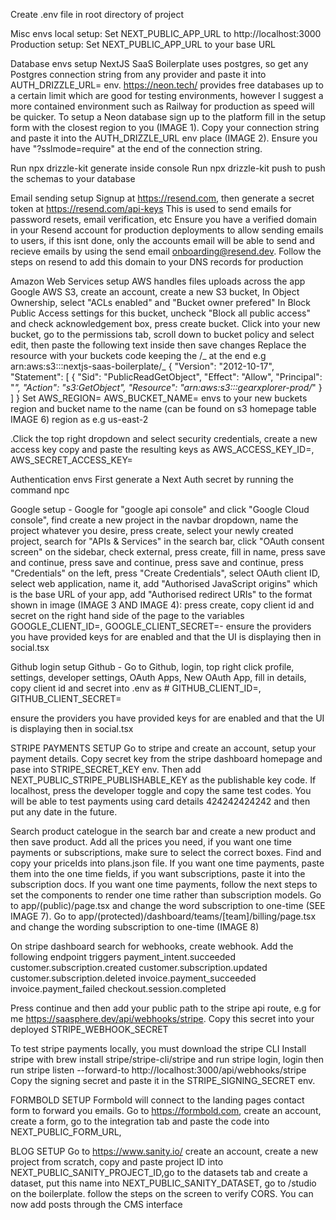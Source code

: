 Create .env file in root directory of project

Misc envs
local setup: Set NEXT_PUBLIC_APP_URL to http://localhost:3000
Production setup: Set NEXT_PUBLIC_APP_URL to your base URL

Database envs setup
NextJS SaaS Boilerplate uses postgres, so get any Postgres connection string from any provider and paste it into AUTH_DRIZZLE_URL= env.
https://neon.tech/ provides free databases up to a certain limit which are good for testing environments, however I suggest a more contained environment such as Railway for production as speed will be quicker. To setup a Neon database sign up to the platform fill in the setup form with the closest region to you (IMAGE 1). Copy your connection string and paste it into the AUTH_DRIZZLE_URL env place (IMAGE 2). Ensure you have "?sslmode=require" at the end of the connection string.

Run npx drizzle-kit generate inside console
Run npx drizzle-kit push to push the schemas to your database

Email sending setup
Signup at https://resend.com, then generate a secret token at https://resend.com/api-keys
This is used to send emails for password resets, email verification, etc
Ensure you have a verified domain in your Resend account for production deployments to allow sending emails to users, if this isnt done, only the accounts email will be able to send and recieve emails by using the send email onboarding@resend.dev. Follow the steps on resend to add this domain to your DNS records for production

Amazon Web Services setup
AWS handles files uploads across the app
Google AWS S3, create an account, create a new S3 bucket, In Object Ownership, select "ACLs enabled" and "Bucket owner prefered"
In Block Public Access settings for this bucket, uncheck "Block all public access" and check acknowledgement box, press create bucket. Click into your new bucket, go to the permissions tab, scroll down to bucket policy and select edit, then paste the following text inside then save changes
Replace the resource with your buckets code keeping the /_ at the end e.g arn:aws:s3:::nextjs-saas-boilerplate/_
{
"Version": "2012-10-17",
"Statement": [
{
"Sid": "PublicReadGetObject",
"Effect": "Allow",
"Principal": "*",
"Action": "s3:GetObject",
"Resource": "arn:aws:s3:::gearxplorer-prod/*"
}
]
}
Set AWS_REGION= AWS_BUCKET_NAME= envs to your new buckets region and bucket name to the name (can be found on s3 homepage table IMAGE 6) region as e.g us-east-2

.Click the top right dropdown and select security credentials, create a new access key
copy and paste the resulting keys as AWS_ACCESS_KEY_ID=, AWS_SECRET_ACCESS_KEY=

Authentication envs
First generate a Next Auth secret by running the command npc

Google setup - Google for "google api console" and click "Google Cloud console", find create a new project in the navbar dropdown, name the project whatever you desire, press create, select your newly created project, search for "APIs & Services" in the search bar, click "OAuth consent screen" on the sidebar, check external, press create, fill in name,
press save and continue, press save and continue, press save and continue, press "Credentials" on the left, press "Create Credentials", select OAuth client ID,
select web application, name it, add "Authorised JavaScript origins" which is the base URL of your app, add "Authorised redirect URIs" to the format shown in image (IMAGE 3 AND IMAGE 4): press create,
copy client id and secret on the right hand side of the page to the variables GOOGLE_CLIENT_ID=, GOOGLE_CLIENT_SECRET=-
ensure the providers you have provided keys for are enabled and that the UI is displaying then in social.tsx

Github login setup
Github - Go to Github, login, top right click profile, settings, developer settings, OAuth Apps, New OAuth App, fill in details, copy client id and secret
into .env as # GITHUB_CLIENT_ID=, GITHUB_CLIENT_SECRET=

ensure the providers you have provided keys for are enabled and that the UI is displaying then in social.tsx

STRIPE PAYMENTS SETUP
Go to stripe and create an account, setup your payment details. Copy secret key from the stripe dashboard homepage and pase into STRIPE_SECRET_KEY env. Then add NEXT_PUBLIC_STRIPE_PUBLISHABLE_KEY as the publishable key code. If localhost, press the developer toggle and copy the same test codes. You will be able to test payments using card details 424242424242 and then put any date in the future.

Search product catelogue in the search bar and create a new product and then save product. Add all the prices you need, if you want one time payments or subscriptions, make sure to select the correct boxes. Find and copy your priceIds into plans.json file. If you want one time payments, paste them into the one time fields, if you want subscriptions, paste it into the subscription docs. If you want one time payments, follow the next steps to set the components to render one time rather than subscription models. Go to app/(public)/page.tsx and change the word subscription to one-time (SEE IMAGE 7). Go to app/(protected)/dashboard/teams/[team]/billing/page.tsx and change the wording subscription to one-time (IMAGE 8)

On stripe dashboard search for webhooks, create webhook. Add the following endpoint triggers
payment_intent.succeeded
customer.subscription.created
customer.subscription.updated
customer.subscription.deleted
invoice.payment_succeeded
invoice.payment_failed
checkout.session.completed

Press continue and then add your public path to the stripe api route, e.g for me
https://saasphere.dev/api/webhooks/stripe. Copy this secret into your deployed STRIPE_WEBHOOK_SECRET

To test stripe payments locally, you must download the stripe CLI
Install stripe with brew install stripe/stripe-cli/stripe and run stripe login, login then run stripe listen --forward-to http://localhost:3000/api/webhooks/stripe Copy the signing secret and paste it in the STRIPE_SIGNING_SECRET env.

FORMBOLD SETUP
Formbold will connect to the landing pages contact form to forward you emails. Go to https://formbold.com, create an account, create a form, go to the integration tab and paste the code into NEXT_PUBLIC_FORM_URL,

BLOG SETUP
Go to https://www.sanity.io/ create an account, create a new project from scratch, copy and paste project ID into NEXT_PUBLIC_SANITY_PROJECT_ID,go to the datasets tab and create a dataset, put this name into NEXT_PUBLIC_SANITY_DATASET, go to /studio on the boilerplate. follow the steps on the screen to verify CORS. You can now add posts through the CMS interface
